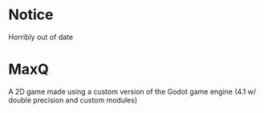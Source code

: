 # Notice
 Horribly out of date

# MaxQ
 A 2D game made using a custom version of the Godot game engine (4.1 w/ double precision and custom modules)
